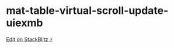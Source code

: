 # mat-table-virtual-scroll-update-uiexmb

[Edit on StackBlitz ⚡️](https://stackblitz.com/edit/mat-table-virtual-scroll-update-uiexmb)